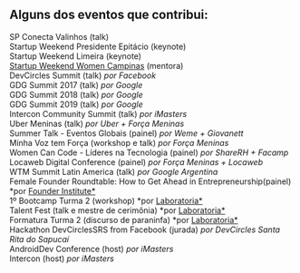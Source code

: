 ## Alguns dos eventos que contribui:

SP Conecta Valinhos (talk) <br />
Startup Weekend Presidente Epitácio (keynote) <br />
Startup Weekend Limeira (keynote) <br />
[Startup Weekend Women Campinas](http://communities.techstars.com/brazil/campinas/startup-weekend/14053) (mentora) <br />
DevCircles Summit (talk) *por Facebook* <br />
GDG Summit 2017 (talk) *por Google* <br />
GDG Summit 2018 (talk) *por Google* <br />
GDG Summit 2019 (talk) *por Google* <br />
Intercon Community Summit (talk) *por iMasters* <br />
Uber Meninas (talk) *por Uber + Força Meninas* <br />
Summer Talk - Eventos Globais (painel) *por Weme + Giovanett* <br />
Minha Voz tem Força (workshop e talk) *por Força Meninas* <br />
Women Can Code - Líderes na Tecnologia (painel) *por ShareRH + Facamp* <br />
Locaweb Digital Conference (painel) *por Força Meninas + Locaweb* <br />
WTM Summit Latin America (talk) *por Google Argentina* <br />
Female Founder Roundtable: How to Get Ahead in Entrepreneurship(painel) *por [Founder Institute*](https://fi.co/event/183352-campinas-founder-hotseat-pitch-your-idea-to-city-startup-experts) <br />
1º Bootcamp Turma 2 (workshop) *por [Laboratoria*](https://www.laboratoria.la/br) <br />
Talent Fest (talk e mestre de cerimônia) *por [Laboratoria*](https://www.laboratoria.la/br) <br />
Formatura Turma 2 (discurso de paraninfa) *por [Laboratoria*](https://www.laboratoria.la/br) <br />
Hackathon DevCirclesSRS from Facebook (jurada) *por DevCircles Santa Rita do Sapucaí* <br />
AndroidDev Conference (host) *por iMasters* <br />
Intercon (host) *por iMasters* <br />
